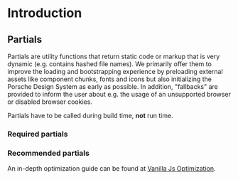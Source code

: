 # Introduction

## Partials

Partials are utility functions that return static code or markup that is very dynamic (e.g. contains hashed file names).
We primarily offer them to improve the loading and bootstrapping experience by preloading external assets like component
chunks, fonts and icons but also initializing the Porsche Design System as early as possible. In addition, "fallbacks"
are provided to inform the user about e.g. the usage of an unsupported browser or disabled browser cookies.

Partials have to be called during build time, **not** run time.

### Required partials

<ul v-html="requiredPartialNames"></ul>

### Recommended partials

<ul v-html="recommendedPartialNames"></ul>

An in-depth optimization guide can be found at
[Vanilla Js Optimization](must-know/initialization/vanilla-js#optimization).

<script lang="ts">
import Vue from 'vue';
import Component from 'vue-class-component';
import { paramCase } from 'change-case';
import * as partials from '@porsche-design-system/components-js/partials';

const partialNames = Object.keys(partials).sort();
const getPartialLink = (partial: string): string => `<li><a href="partials/${paramCase(partial.replace('get', ''))}">${partial}()</a></li>`;

@Component
export default class Code extends Vue {
  requiredPartials = ['getInitialStyles'];

  public requiredPartialNames = partialNames.filter(partial => this.requiredPartials.includes(partial)).map(getPartialLink).join('');
  public recommendedPartialNames = partialNames.filter(partial => !this.requiredPartials.includes(partial)).map(getPartialLink).join('');
}
</script>
